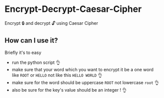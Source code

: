 # Encrypt-Decrypt-Caesar-Cipher
Encrypt :lock: and decrypt :unlock: using Caesar Cipher

## How can I use it?
Briefly it's to easy
* run the python script :ok_hand:
* make sure that your word which you want to encrypt it be a one word like ````ROOT```` or ````HELLO```` not like this ````HELLO WORLD```` :ok_hand:
* make sure for the word should be uppercase ````ROOT```` not lowercase ````root```` :ok_hand:
* also be sure for the key's value should be an integer ! :ok_hand:
